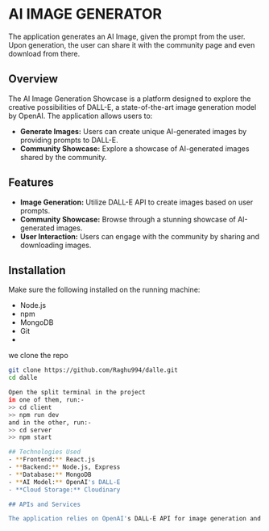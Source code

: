 # AI IMAGE GENERATOR
The application generates an AI Image, given the prompt from the user. Upon generation, the user can share it with the community page and even download from there.

## Overview
The AI Image Generation Showcase is a platform designed to explore the creative possibilities of DALL-E, a state-of-the-art image generation model by OpenAI. The application allows users to:
- **Generate Images:** Users can create unique AI-generated images by providing prompts to DALL-E.
- **Community Showcase:** Explore a showcase of AI-generated images shared by the community.

## Features
- **Image Generation:** Utilize DALL-E API to create images based on user prompts.
- **Community Showcase:** Browse through a stunning showcase of AI-generated images.
- **User Interaction:** Users can engage with the community by sharing and downloading images.

## Installation
Make sure the following installed on the running machine:
- Node.js
- npm
- MongoDB
- Git
- 
we clone the repo
```bash
git clone https://github.com/Raghu994/dalle.git
cd dalle

Open the split terminal in the project
in one of them, run:-
>> cd client
>> npm run dev
and in the other, run:-
>> cd server
>> npm start

## Technologies Used
- **Frontend:** React.js
- **Backend:** Node.js, Express
- **Database:** MongoDB
- **AI Model:** OpenAI's DALL-E
- **Cloud Storage:** Cloudinary

## APIs and Services

The application relies on OpenAI's DALL-E API for image generation and Cloudinary for cloud-based image storage.
